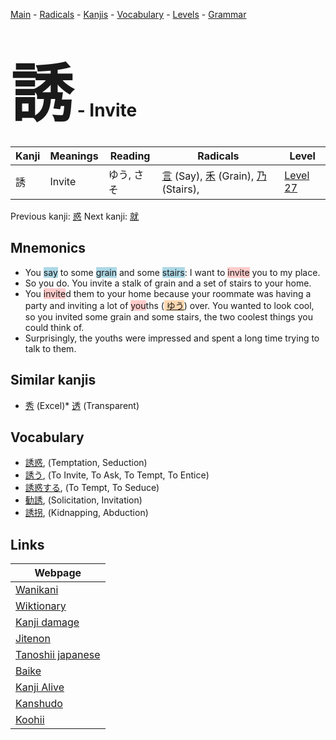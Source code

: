 <style> bigfont {font-size: 100px}</style>
[Main](../index.md) -
[Radicals](../radicals.md) -
[Kanjis](../kanjis.md) -
[Vocabulary](../vocabulary.md) -
[Levels](../levels.md) -
[Grammar](../grammar.md)
# <bigfont> 誘</bigfont> - Invite 

| Kanji | Meanings | Reading | Radicals | Level |
| --- | --- | --- | --- | --- |
| 誘 | Invite | ゆう, さそ | [言](../radicals/言.md) (Say), [禾](../radicals/禾.md) (Grain), [乃](../radicals/乃.md) (Stairs),  | [Level 27](../levels/wk_level27.md) |

Previous kanji: [惑](惑.md) Next kanji: [就](就.md) 

## Mnemonics
 * You <span style="background-color:#ADD8E6"> say</span> to some <span style="background-color:#ADD8E6"> grain</span> and some <span style="background-color:#ADD8E6"> stairs</span>: I want to <span style="background-color:#ffcccb"> invite</span> you to my place.
* So you do. You invite a stalk of grain and a set of stairs to your home.
* You <span style="background-color:#ffcccb"> invite</span>d them to your home because your roommate was having a party and inviting a lot of <span style="background-color:#ffcccb"> you</span>ths (<span style="background-color:#fed8b1"> [ゆう](https://jisho.org/search/ゆう)</span>) over. You wanted to look cool, so you invited some grain and some stairs, the two coolest things you could think of.
* Surprisingly, the youths were impressed and spent a long time trying to talk to them.


## Similar kanjis
 * [秀](秀.md) (Excel)* [透](透.md) (Transparent)


## Vocabulary
 * [誘惑](../vocabulary/誘.md), (Temptation, Seduction)
* [誘う](../vocabulary/誘.md), (To Invite, To Ask, To Tempt, To Entice)
* [誘惑する](../vocabulary/誘.md), (To Tempt, To Seduce)
* [勧誘](../vocabulary/誘.md), (Solicitation, Invitation)
* [誘拐](../vocabulary/誘.md), (Kidnapping, Abduction)



## Links 

| Webpage |
| --- |
| [Wanikani          ](https://www.wanikani.com/kanji/誘) |
| [Wiktionary        ](https://en.wiktionary.org/wiki/誘) |
| [Kanji damage      ](http://www.kanjidamage.com/kanji/search?utf8=✓&q=誘) |
| [Jitenon           ](https://jitenon.com/kanji/誘) |
| [Tanoshii japanese ](https://www.tanoshiijapanese.com/dictionary/kanji.cfm?k=誘) |
| [Baike             ](https://baike.baidu.com/item/誘) |
| [Kanji Alive       ](https://app.kanjialive.com/誘) |
| [Kanshudo          ](https://www.kanshudo.com/searchmn?q=誘) |
| [Koohii            ](https://kanji.koohii.com/study/kanji/誘) |
